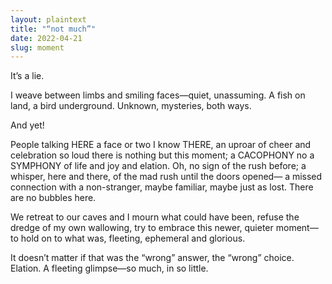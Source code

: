 ```yaml
---
layout: plaintext
title: "“not much”"
date: 2022-04-21
slug: moment
---
```

It’s a lie.

<!--more-->

I weave between limbs and smiling faces—quiet, unassuming. A fish on land, a bird underground. Unknown, mysteries, both ways.

And yet!

People talking HERE a face or two I know THERE, an uproar of cheer and celebration so loud there is nothing but this moment; a CACOPHONY no a SYMPHONY of life and joy and elation. Oh, no sign of the rush before; a whisper, here and there, of the mad rush until the doors opened— a missed connection with a non-stranger, maybe familiar, maybe just as lost. There are no bubbles here.

We retreat to our caves and I mourn what could have been, refuse the dredge of my own wallowing, try to embrace this newer, quieter moment—to hold on to what was, fleeting, ephemeral and glorious.

It doesn’t matter if that was the “wrong” answer, the “wrong” choice. Elation. A fleeting glimpse—so much, in so little.
